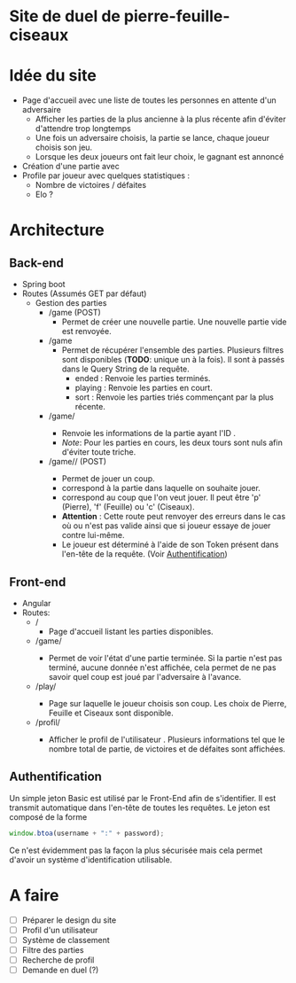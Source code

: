 # Site de duel de pierre-feuille-ciseaux

# Idée du site 
- Page d'accueil avec une liste de toutes les personnes en attente d'un adversaire
    - Afficher les parties de la plus ancienne à la plus récente afin d'éviter d'attendre trop longtemps
    - Une fois un adversaire choisis, la partie se lance, chaque joueur choisis son jeu.
    - Lorsque les deux joueurs ont fait leur choix, le gagnant est annoncé
- Création d'une partie avec 
- Profile par joueur avec quelques statistiques : 
    - Nombre de victoires / défaites
    - Elo ? 

# Architecture

## Back-end 
- Spring boot
- Routes (Assumés GET par défaut)
    - Gestion des parties
        - /game (POST)
            - Permet de créer une nouvelle partie. Une nouvelle partie vide est renvoyée.
        - /game
            - Permet de récupérer l'ensemble des parties. Plusieurs filtres sont disponibles (**TODO**: unique un à la fois). Il sont à passés dans le Query String de la requête.
                - ended : Renvoie les parties terminés.
                - playing : Renvoie les parties en court.
                - sort : Renvoie les parties triés commençant par la plus récente.
        - /game/<id>
            - Renvoie les informations de la partie ayant l'ID <id>.
            - _Note_: Pour les parties en cours, les deux tours sont nuls afin d'éviter toute triche.
        - /game/<gameId>/<play> (POST)
            - Permet de jouer un coup. 
            - <gameId> correspond à la partie dans laquelle on souhaite jouer.
            - <play> correspond au coup que l'on veut jouer. Il peut être 'p' (Pierre), 'f' (Feuille) ou 'c' (Ciseaux).
            - **Attention** : Cette route peut renvoyer des erreurs dans le cas où <play> ou <gameId> n'est pas valide ainsi que si joueur essaye de jouer contre lui-même.
            - Le joueur est déterminé à l'aide de son Token présent dans l'en-tête de la requête. (Voir [Authentification](#Authentification))

## Front-end
- Angular
- Routes:
    - / 
        - Page d'accueil listant les parties disponibles.
    - /game/<id>
        - Permet de voir l'état d'une partie terminée. Si la partie n'est pas terminé, aucune donnée n'est affichée, cela permet de ne pas savoir quel coup est joué par l'adversaire à l'avance.
    - /play/<id> 
        - Page sur laquelle le joueur choisis son coup. Les choix de Pierre, Feuille et Ciseaux sont disponible.
    - /profil/<username>
        - Afficher le profil de l'utilisateur <username>. Plusieurs informations tel que le nombre total de partie, de victoires et de défaites sont affichées.

## Authentification
Un simple jeton Basic est utilisé par le Front-End afin de s'identifier. Il est transmit automatique dans l'en-tête de toutes les requêtes.
Le jeton est composé de la forme 
```javascript
window.btoa(username + ":" + password);
```

Ce n'est évidemment pas la façon la plus sécurisée mais cela permet d'avoir un système d'identification utilisable.

# A faire
- [ ] Préparer le design du site
- [ ] Profil d'un utilisateur
- [ ] Système de classement
- [ ] Filtre des parties
- [ ] Recherche de profil
- [ ] Demande en duel (?)
